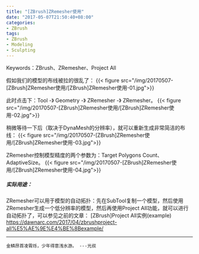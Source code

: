 ```yaml
---
title: "[ZBrush]ZRemesher使用"
date: "2017-05-07T21:50:40+08:00"
categories:
- ZBrush
tags:
- ZBrush
- Modeling
- Sculpting
---
```


Keywords：ZBrush、ZRemesher、Project All

假如我们的模型的布线被拉的很乱了：
{{< figure src="/img/20170507-[ZBrush]ZRemesher使用/[ZBrush]ZRemesher使用-01.jpg">}}

此时点击下：Tool -》 Geometry -》 ZRemesher -》 ZRemesher。
{{< figure src="/img/20170507-[ZBrush]ZRemesher使用/[ZBrush]ZRemesher使用-02.jpg">}}

稍微等待一下后（取决于DynaMesh的分辨率），就可以重新生成非常简洁的布线：
{{< figure src="/img/20170507-[ZBrush]ZRemesher使用/[ZBrush]ZRemesher使用-03.jpg">}}

ZRemesher控制模型精度的两个参数为：Target Polygons Count、AdaptiveSize。
{{< figure src="/img/20170507-[ZBrush]ZRemesher使用/[ZBrush]ZRemesher使用-04.jpg">}}

##### 实际用途：
ZRemesher可以用于模型的自动拓扑：先在SubTool复制一个模型，然后使用ZRemesher生成一个低分辨率的模型，然后再使用Project All功能，就可以进行自动拓扑了，可以参见之前的文章：
[ZBrush]Project All实例(example)
https://dawnarc.com/2017/04/zbrushproject-all%E5%AE%9E%E4%BE%8Bexample/

***
`金鳞昂首凌霄烁，少年得意浅水游。 ---光叔`
